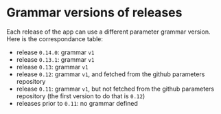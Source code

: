 Grammar versions of releases
============================

Each release of the app can use a different parameter grammar version. Here is the correspondance table:

* release `0.14.0`: grammar `v1`
* release `0.13.1`: grammar `v1`
* release `0.13`: grammar `v1`
* release `0.12`: grammar `v1`, and fetched from the github parameters repository
* release `0.11`: grammar `v1`, but not fetched from the github parameters repository (the first version to do that is `0.12`)
* releases prior to `0.11`: no grammar defined
